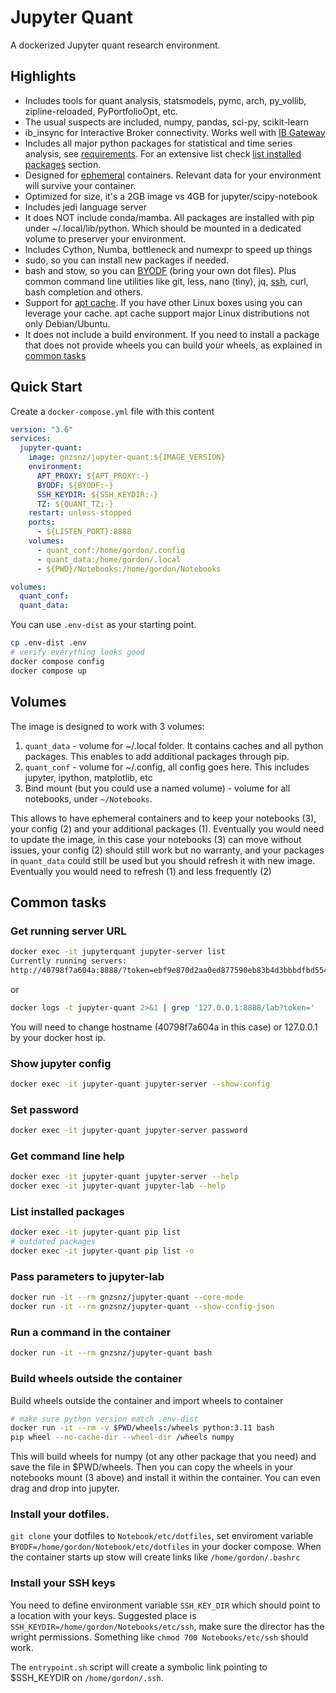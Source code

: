 # Jupyter Quant

A dockerized Jupyter quant research environment.

## Highlights

- Includes tools for quant analysis, statsmodels, pymc, arch, py_vollib, zipline-reloaded, PyPortfolioOpt, etc.
- The usual suspects are included, numpy, pandas, sci-py, scikit-learn
- ib_insync for Interactive Broker connectivity. Works well with [IB Gateway](https://github.com/gnzsnz/ib-gateway-docker)
- Includes all major python packages for statistical and time series analysis, see [requirements](https://github.com/gnzsnz/jupyter-quant/blob/master/requirements.txt). For an extensive list check [list installed packages](#list-installed-packages) section.
- Designed for [ephemeral](https://docs.docker.com/develop/develop-images/dockerfile_best-practices/#create-ephemeral-containers) containers. Relevant data for your environment will survive your container.
- Optimized for size, it's a 2GB image vs 4GB for jupyter/scipy-notebook
- Includes jedi language server
- It does NOT include conda/mamba. All packages are installed with pip under ~/.local/lib/python. Which should be mounted in a dedicated volume to preserver your environment.
- Includes Cython, Numba, bottleneck and numexpr to speed up things
- sudo, so you can install new packages if needed.
- bash and stow, so you can [BYODF](#install-your-dotfiles) (bring your own dot files). Plus common command line utilities like git, less, nano (tiny), jq, [ssh](#install-your-ssh-keys), curl, bash completion and others.
- Support for [apt cache](https://github.com/gnzsnz/apt-cacher-ng). If you have other Linux boxes using you can leverage your cache. apt cache support major Linux distributions not only Debian/Ubuntu.
- It does not include a build environment. If you need to install a package that does not provide wheels you can build your wheels, as explained in [common tasks](#build-wheels-outside-the-container)

## Quick Start

Create a `docker-compose.yml` file with this content

```yml
version: "3.6"
services:
  jupyter-quant:
    image: gnzsnz/jupyter-quant:${IMAGE_VERSION}
    environment:
      APT_PROXY: ${APT_PROXY:-}
      BYODF: ${BYODF:-}
      SSH_KEYDIR: ${SSH_KEYDIR:-}
      TZ: ${QUANT_TZ:-}
    restart: unless-stopped
    ports:
      - ${LISTEN_PORT}:8888
    volumes:
      - quant_conf:/home/gordon/.config
      - quant_data:/home/gordon/.local
      - ${PWD}/Notebooks:/home/gordon/Notebooks

volumes:
  quant_conf:
  quant_data:
```

You can use `.env-dist` as your starting point.

```bash
cp .env-dist .env
# verify everything looks good
docker compose config
docker compose up
```

## Volumes

The image is designed to work with 3 volumes:

1.  `quant_data` - volume for ~/.local folder. It contains caches and all python packages. This enables to add additional packages through pip.
1.  `quant_conf` - volume for ~/.config, all config goes here. This includes jupyter, ipython, matplotlib, etc
1.  Bind mount (but you could use a named volume) - volume for all notebooks, under `~/Notebooks`.

This allows to have ephemeral containers and to keep your notebooks (3), your config (2) and your additional packages (1). Eventually you would need to update the image, in this case your notebooks (3) can move without issues, your config (2) should still work but no warranty, and your packages in `quant_data` could still be used but you should refresh it with new image. Eventually you would need to refresh (1) and less frequently (2)

## Common tasks

### Get running server URL
  
```bash
docker exec -it jupyterquant jupyter-server list
Currently running servers:
http://40798f7a604a:8888/?token=ebf9e870d2aa0ed877590eb83b4d3bbbdfbd55467422a167 :: /home/gordon/Notebooks
```

or

```bash
docker logs -t jupyter-quant 2>&1 | grep '127.0.0.1:8888/lab?token='
```

You will need to change hostname (40798f7a604a in this case) or 127.0.0.1 by your docker host ip.

### Show jupyter config

```bash
docker exec -it jupyter-quant jupyter-server --show-config
```

### Set password

```bash
docker exec -it jupyter-quant jupyter-server password
```

### Get command line help

```bash
docker exec -it jupyter-quant jupyter-server --help
docker exec -it jupyter-quant jupyter-lab --help
```

### List installed packages

```bash
docker exec -it jupyter-quant pip list
# outdated packages
docker exec -it jupyter-quant pip list -o
```

### Pass parameters to jupyter-lab

```bash
docker run -it --rm gnzsnz/jupyter-quant --core-mode
docker run -it --rm gnzsnz/jupyter-quant --show-config-json
```

### Run a command in the container

```bash
docker run -it --rm gnzsnz/jupyter-quant bash
```

### Build wheels outside the container

Build wheels outside the container and import wheels to container

```bash
# make sure python version match .env-dist
docker run -it --rm -v $PWD/wheels:/wheels python:3.11 bash
pip wheel --no-cache-dir --wheel-dir /wheels numpy
```

This will build wheels for numpy (ot any other package that you need) and save the file in $PWD/wheels. Then you can copy the wheels in your notebooks mount (3 above) and install it within the container. You can even drag and drop into jupyter.

### Install your dotfiles.

`git clone` your dotfiles to `Notebook/etc/dotfiles`, set enviroment variable `BYODF=/home/gordon/Notebook/etc/dotfiles` in your docker compose. When the container starts up stow will create links like `/home/gordon/.bashrc`

### Install your SSH keys

You need to define environment variable `SSH_KEY_DIR` which should point to a location with your keys. Suggested place is `SSH_KEYDIR=/home/gordon/Notebooks/etc/ssh`, make sure the director has the wright permissions. Something like `chmod 700 Notebooks/etc/ssh` should work.

The `entrypoint.sh` script will create a symbolic link pointing to $SSH_KEYDIR on `/home/gordon/.ssh`.
